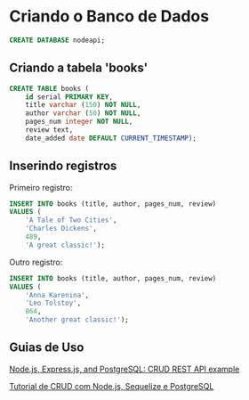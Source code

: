 # Criando o Banco de Dados

```sql
CREATE DATABASE nodeapi;
```

## Criando a tabela 'books'

```sql
CREATE TABLE books (
    id serial PRIMARY KEY,
    title varchar (150) NOT NULL,
    author varchar (50) NOT NULL,
    pages_num integer NOT NULL,
    review text,
    date_added date DEFAULT CURRENT_TIMESTAMP);
```

## Inserindo registros

Primeiro registro: 
```sql
INSERT INTO books (title, author, pages_num, review)
VALUES (
    'A Tale of Two Cities',
    'Charles Dickens',
    489, 
    'A great classic!');
```

Outro registro: 

```sql
INSERT INTO books (title, author, pages_num, review)   
VALUES (
    'Anna Karenina',
    'Leo Tolstoy',
    864,
    'Another great classic!');  
 ````

## Guias de Uso

[Node.js, Express.js, and PostgreSQL: CRUD REST API example](https://blog.logrocket.com/nodejs-expressjs-postgresql-crud-rest-api-example/#whatisacrudapi)

[Tutorial de CRUD com Node.js, Sequelize e PostgreSQL](https://www.luiztools.com.br/post/tutorial-de-crud-com-node-js-sequelize-e-postgresql/)
